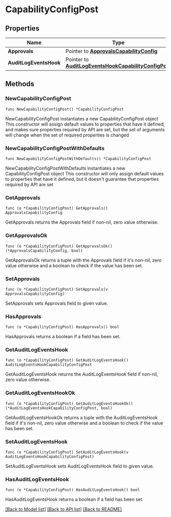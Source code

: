 # CapabilityConfigPost

## Properties

Name | Type | Description | Notes
------------ | ------------- | ------------- | -------------
**Approvals** | Pointer to [**ApprovalsCapabilityConfig**](ApprovalsCapabilityConfig.md) |  | [optional] 
**AuditLogEventsHook** | Pointer to [**AuditLogEventsHookCapabilityConfigPost**](AuditLogEventsHookCapabilityConfigPost.md) |  | [optional] 

## Methods

### NewCapabilityConfigPost

`func NewCapabilityConfigPost() *CapabilityConfigPost`

NewCapabilityConfigPost instantiates a new CapabilityConfigPost object
This constructor will assign default values to properties that have it defined,
and makes sure properties required by API are set, but the set of arguments
will change when the set of required properties is changed

### NewCapabilityConfigPostWithDefaults

`func NewCapabilityConfigPostWithDefaults() *CapabilityConfigPost`

NewCapabilityConfigPostWithDefaults instantiates a new CapabilityConfigPost object
This constructor will only assign default values to properties that have it defined,
but it doesn't guarantee that properties required by API are set

### GetApprovals

`func (o *CapabilityConfigPost) GetApprovals() ApprovalsCapabilityConfig`

GetApprovals returns the Approvals field if non-nil, zero value otherwise.

### GetApprovalsOk

`func (o *CapabilityConfigPost) GetApprovalsOk() (*ApprovalsCapabilityConfig, bool)`

GetApprovalsOk returns a tuple with the Approvals field if it's non-nil, zero value otherwise
and a boolean to check if the value has been set.

### SetApprovals

`func (o *CapabilityConfigPost) SetApprovals(v ApprovalsCapabilityConfig)`

SetApprovals sets Approvals field to given value.

### HasApprovals

`func (o *CapabilityConfigPost) HasApprovals() bool`

HasApprovals returns a boolean if a field has been set.

### GetAuditLogEventsHook

`func (o *CapabilityConfigPost) GetAuditLogEventsHook() AuditLogEventsHookCapabilityConfigPost`

GetAuditLogEventsHook returns the AuditLogEventsHook field if non-nil, zero value otherwise.

### GetAuditLogEventsHookOk

`func (o *CapabilityConfigPost) GetAuditLogEventsHookOk() (*AuditLogEventsHookCapabilityConfigPost, bool)`

GetAuditLogEventsHookOk returns a tuple with the AuditLogEventsHook field if it's non-nil, zero value otherwise
and a boolean to check if the value has been set.

### SetAuditLogEventsHook

`func (o *CapabilityConfigPost) SetAuditLogEventsHook(v AuditLogEventsHookCapabilityConfigPost)`

SetAuditLogEventsHook sets AuditLogEventsHook field to given value.

### HasAuditLogEventsHook

`func (o *CapabilityConfigPost) HasAuditLogEventsHook() bool`

HasAuditLogEventsHook returns a boolean if a field has been set.


[[Back to Model list]](../README.md#documentation-for-models) [[Back to API list]](../README.md#documentation-for-api-endpoints) [[Back to README]](../README.md)


